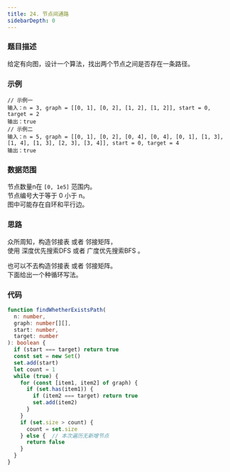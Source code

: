 ```yaml
---
title: 24. 节点间通路
sidebarDepth: 0
---
```


### 题目描述

给定有向图，设计一个算法，找出两个节点之间是否存在一条路径。


### 示例

```
// 示例一
输入：n = 3, graph = [[0, 1], [0, 2], [1, 2], [1, 2]], start = 0, target = 2
输出：true
// 示例二
输入：n = 5, graph = [[0, 1], [0, 2], [0, 4], [0, 4], [0, 1], [1, 3], [1, 4], [1, 3], [2, 3], [3, 4]], start = 0, target = 4
输出：true
```


### 数据范围

节点数量n在 `[0, 1e5]` 范围内。  
节点编号大于等于 0 小于 n。  
图中可能存在自环和平行边。


### 思路

众所周知，构造邻接表 或者 邻接矩阵，  
使用 深度优先搜索DFS 或者 广度优先搜索BFS 。

也可以不去构造邻接表 或者 邻接矩阵。  
下面给出一个种循环写法。  


### 代码

```ts
function findWhetherExistsPath(
  n: number,
  graph: number[][],
  start: number,
  target: number
): boolean {
  if (start === target) return true
  const set = new Set()
  set.add(start)
  let count = 1
  while (true) {
    for (const [item1, item2] of graph) {
      if (set.has(item1)) {
        if (item2 === target) return true
        set.add(item2)
      }
    }
    if (set.size > count) {
      count = set.size
    } else {  // 本次遍历无新增节点
      return false
    }
  }
}
```

